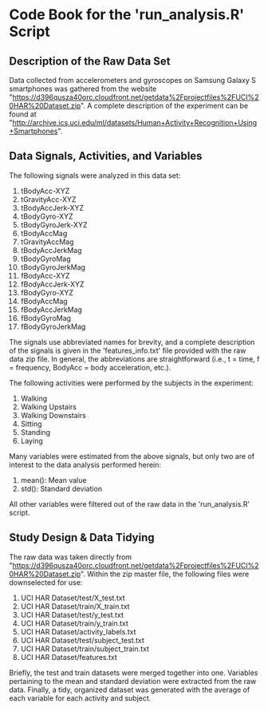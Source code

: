 # Code Book for the 'run_analysis.R' Script

## Description of the Raw Data Set

Data collected from accelerometers and gyroscopes on Samsung Galaxy S smartphones was gathered from the website "https://d396qusza40orc.cloudfront.net/getdata%2Fprojectfiles%2FUCI%20HAR%20Dataset.zip".  A complete description of the experiment can be found at "http://archive.ics.uci.edu/ml/datasets/Human+Activity+Recognition+Using+Smartphones".

## Data Signals, Activities, and Variables

The following signals were analyzed in this data set:

1.  tBodyAcc-XYZ
2.  tGravityAcc-XYZ
3.  tBodyAccJerk-XYZ
4.  tBodyGyro-XYZ
5.  tBodyGyroJerk-XYZ
6.  tBodyAccMag
7.  tGravityAccMag
8.  tBodyAccJerkMag
9.  tBodyGyroMag
10. tBodyGyroJerkMag
11. fBodyAcc-XYZ
12. fBodyAccJerk-XYZ
13. fBodyGyro-XYZ
14. fBodyAccMag
15. fBodyAccJerkMag
16. fBodyGyroMag
17. fBodyGyroJerkMag

The signals use abbreviated names for brevity, and a complete description of the signals is given in the 'features_info.txt' file  provided with the raw data zip file.  In general, the abbreviations are straightforward (i.e., t = time, f = frequency, BodyAcc = body acceleration, etc.).

The following activities were performed by the subjects in the experiment:

1. Walking
2. Walking Upstairs
3. Walking Downstairs
4. Sitting
5. Standing 
6. Laying

Many variables were estimated from the above signals, but only two are of interest to the data analysis performed herein:

1. mean(): Mean value
2. std(): Standard deviation

All other variables were filtered out of the raw data in the 'run_analysis.R' script.

## Study Design & Data Tidying

The raw data was taken directly from "https://d396qusza40orc.cloudfront.net/getdata%2Fprojectfiles%2FUCI%20HAR%20Dataset.zip".  Within the zip master file, the following files were downselected for use:

1.  UCI HAR Dataset/test/X_test.txt
2.  UCI HAR Dataset/train/X_train.txt
3.  UCI HAR Dataset/test/y_test.txt
4.  UCI HAR Dataset/train/y_train.txt
5.  UCI HAR Dataset/activity_labels.txt
6.  UCI HAR Dataset/test/subject_test.txt
7.  UCI HAR Dataset/train/subject_train.txt
8.  UCI HAR Dataset/features.txt 
     
Briefly, the test and train datasets were merged together into one.  Variables pertaining to the mean and standard deviation were extracted from the raw data.  Finally, a tidy, organized dataset was generated with the average of each variable for each activity and subject.   
 